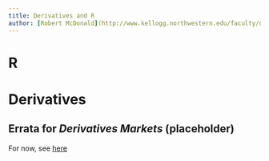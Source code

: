 ```yaml
---
title: Derivatives and R
author: [Robert McDonald](http://www.kellogg.northwestern.edu/faculty/directory/mcdonald_robert.aspx)
---
```


# R

# Derivatives

## Errata for _Derivatives Markets_ (placeholder)

For now, see [here](http://derivatives.kellogg.northwestern.edu)


